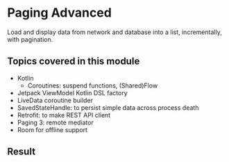 # Paging Advanced

Load and display data from network and database into a list, incrementally, with pagination.

## Topics covered in this module

- Kotlin
    - Coroutines: suspend functions, (Shared)Flow
- Jetpack ViewModel Kotlin DSL factory
- LiveData coroutine builder
- SavedStateHandle: to persist simple data across process death
- Retrofit: to make REST API client
- Paging 3: remote mediator
- Room for offline support

## Result
